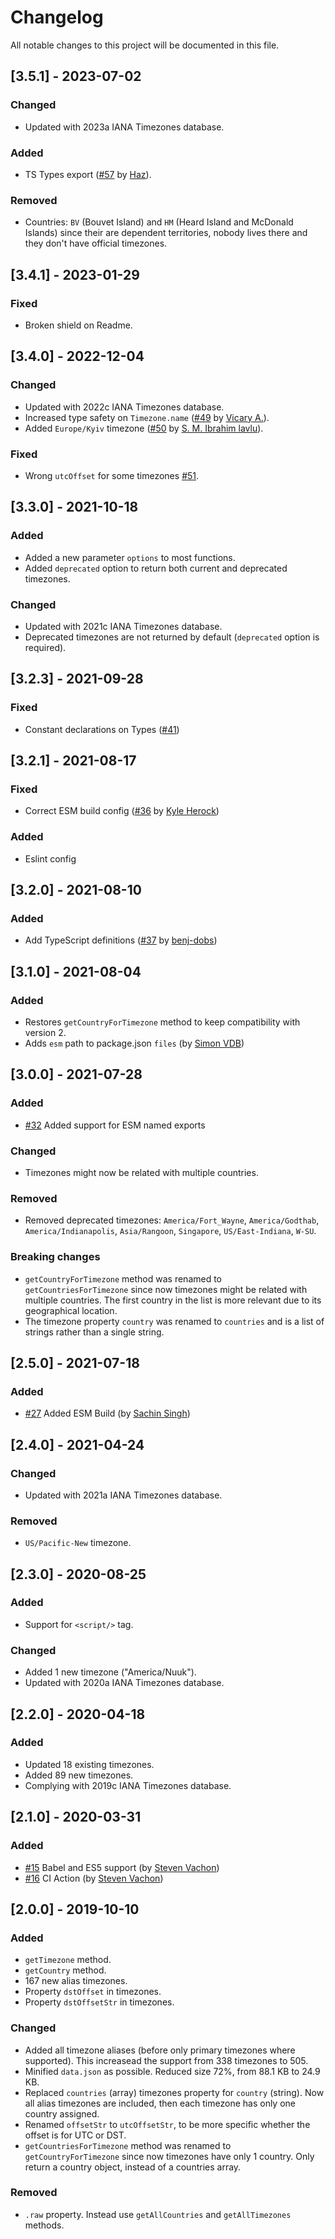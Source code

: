 # Changelog
All notable changes to this project will be documented in this file.

## [3.5.1] - 2023-07-02
### Changed
- Updated with 2023a IANA Timezones database.

### Added
- TS Types export ([#57](https://github.com/manuelmhtr/countries-and-timezones/pull/57) by [Haz](https://github.com/diegohaz)).

### Removed
- Countries: `BV` (Bouvet Island) and `HM` (Heard Island and McDonald Islands) since their are dependent territories, nobody lives there and they don't have official timezones.

## [3.4.1] - 2023-01-29
### Fixed
- Broken shield on Readme.

## [3.4.0] - 2022-12-04
### Changed
- Updated with 2022c IANA Timezones database.
- Increased type safety on `Timezone.name` ([#49](https://github.com/manuelmhtr/countries-and-timezones/pull/49) by [Vicary A.](https://github.com/vicary)).
- Added `Europe/Kyiv` timezone ([#50](https://github.com/manuelmhtr/countries-and-timezones/pull/50) by [S. M. Ibrahim lavlu](https://github.com/lavluda)).

### Fixed
- Wrong `utcOffset` for some timezones [#51](https://github.com/manuelmhtr/countries-and-timezones/issues/51).

## [3.3.0] - 2021-10-18
### Added
- Added a new parameter `options` to most functions.
- Added `deprecated` option to return both current and deprecated timezones.

### Changed
- Updated with 2021c IANA Timezones database.
- Deprecated timezones are not returned by default (`deprecated` option is required).

## [3.2.3] - 2021-09-28
### Fixed
- Constant declarations on Types ([#41](https://github.com/manuelmhtr/countries-and-timezones/issues/41))

## [3.2.1] - 2021-08-17
### Fixed
- Correct ESM build config ([#36](https://github.com/manuelmhtr/countries-and-timezones/pull/36) by [Kyle Herock](https://github.com/kherock))

### Added
- Eslint config

## [3.2.0] - 2021-08-10
### Added
- Add TypeScript definitions ([#37](https://github.com/manuelmhtr/countries-and-timezones/pull/37) by [benj-dobs](https://github.com/benj-dobs))

## [3.1.0] - 2021-08-04
### Added
- Restores `getCountryForTimezone` method to keep compatibility with version 2.
- Adds `esm` path to package.json `files` (by [Simon VDB](https://github.com/Jarrku))

## [3.0.0] - 2021-07-28
### Added
- [#32](https://github.com/manuelmhtr/countries-and-timezones/pull/32) Added support for ESM named exports

### Changed
- Timezones might now be related with multiple countries.

### Removed
- Removed deprecated timezones: `America/Fort_Wayne`, `America/Godthab`, `America/Indianapolis`, `Asia/Rangoon`, `Singapore`, `US/East-Indiana`, `W-SU`.

### Breaking changes
- `getCountryForTimezone` method was renamed to `getCountriesForTimezone` since now timezones might be related with multiple countries. The first country in the list is more relevant due to its geographical location.
- The timezone property `country` was renamed to `countries` and is a list of strings rather than a single string.

## [2.5.0] - 2021-07-18
### Added
- [#27](https://github.com/manuelmhtr/countries-and-timezones/pull/27) Added ESM Build (by [Sachin Singh](https://github.com/scssyworks))

## [2.4.0] - 2021-04-24
### Changed
- Updated with 2021a IANA Timezones database.

### Removed
- `US/Pacific-New` timezone.


## [2.3.0] - 2020-08-25
### Added
- Support for `<script/>` tag.

### Changed
- Added 1 new timezone ("America/Nuuk").
- Updated with 2020a IANA Timezones database.


## [2.2.0] - 2020-04-18
### Added
- Updated 18 existing timezones.
- Added 89 new timezones.
- Complying with 2019c IANA Timezones database.


## [2.1.0] - 2020-03-31
### Added
- [#15](https://github.com/manuelmhtr/countries-and-timezones/pull/15) Babel and ES5 support (by [Steven Vachon](https://github.com/stevenvachon))
- [#16](https://github.com/manuelmhtr/countries-and-timezones/pull/16) CI Action (by [Steven Vachon](https://github.com/stevenvachon))


## [2.0.0] - 2019-10-10
### Added
- `getTimezone` method.
- `getCountry` method.
- 167 new alias timezones.
- Property `dstOffset` in timezones.
- Property `dstOffsetStr` in timezones.

### Changed
- Added all timezone aliases (before only primary timezones where supported). This increasead the support from 338 timezones to 505.
- Minified `data.json` as possible. Reduced size 72%, from 88.1 KB to 24.9 KB.
- Replaced `countries` (array) timezones property for `country` (string). Now all alias timezones are included, then each timezone has only one country assigned.
- Renamed `offsetStr` to `utcOffsetStr`, to be more specific whether the offset is for UTC or DST.
- `getCountriesForTimezone` method was renamed to `getCountryForTimezone` since now timezones have only 1 country. Only return a country object, instead of a countries array.

### Removed
- `.raw` property. Instead use `getAllCountries` and `getAllTimezones` methods.
